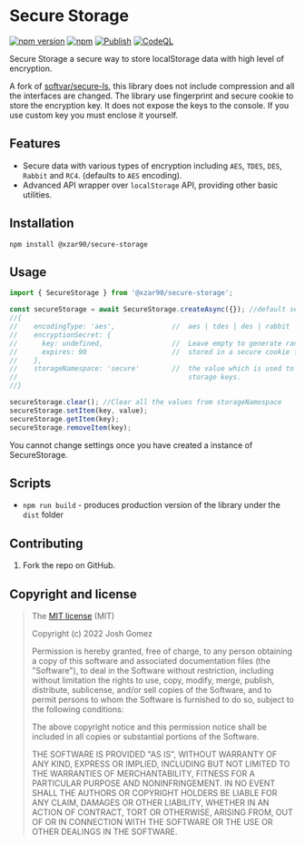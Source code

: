 # Secure Storage

[![npm version](https://img.shields.io/npm/v/@xzar90/secure-storage.svg)](https://www.npmjs.com/package/@xzar90/secure-storage) [![npm](https://img.shields.io/npm/dm/@xzar90/secure-storage.svg)](https://www.npmjs.com/package/@xzar90/secure-storage)
[![Publish](https://github.com/XzaR90/secure-storage/actions/workflows/publish.yml/badge.svg)](https://github.com/XzaR90/secure-storage/actions/workflows/publish.yml)
[![CodeQL](https://github.com/XzaR90/secure-storage/actions/workflows/codeql-analysis.yml/badge.svg)](https://github.com/XzaR90/secure-storage/actions/workflows/codeql-analysis.yml)

Secure Storage a secure way to store localStorage data with high level of encryption.

A fork of [softvar/secure-ls](https://github.com/softvar/secure-ls), this library does not include compression and all the interfaces are changed.
The library use fingerprint and secure cookie to store the encryption key. It does not expose the keys to the console. If you use custom key you must enclose it yourself.

## Features

-   Secure data with various types of encryption including `AES`, `TDES`, `DES`, `Rabbit` and `RC4`. (defaults to `AES` encoding).
-   Advanced API wrapper over `localStorage` API, providing other basic utilities.

## Installation

```
npm install @xzar90/secure-storage
```

## Usage

```ts
import { SecureStorage } from '@xzar90/secure-storage';

const secureStorage = await SecureStorage.createAsync({}); //default settings
//{
//    encodingType: 'aes',              //  aes | tdes | des | rabbit | rc4
//    encryptionSecret: {
//      key: undefined,                 //  Leave empty to generate random which is
//      expires: 90                     //  stored in a secure cookie for 90 days.
//    },
//    storageNamespace: 'secure'        //  the value which is used to track all
//                                          storage keys.
//}

secureStorage.clear(); //Clear all the values from storageNamespace
secureStorage.setItem(key, value);
secureStorage.getItem(key);
secureStorage.removeItem(key);
```

You cannot change settings once you have created a instance of SecureStorage.

## Scripts

-   `npm run build` - produces production version of the library under the `dist` folder

## Contributing

1. Fork the repo on GitHub.

## Copyright and license

> The [MIT license](https://opensource.org/licenses/MIT) (MIT)
>
> Copyright (c) 2022 Josh Gomez
>
> Permission is hereby granted, free of charge, to any person obtaining a copy of this software and associated documentation files (the "Software"), to deal in the Software without restriction, including without limitation the rights to use, copy, modify, merge, publish, distribute, sublicense, and/or sell copies of the Software, and to permit persons to whom the Software is furnished to do so, subject to the following conditions:
>
> The above copyright notice and this permission notice shall be included in all copies or substantial portions of the Software.
>
> THE SOFTWARE IS PROVIDED "AS IS", WITHOUT WARRANTY OF ANY KIND, EXPRESS OR IMPLIED, INCLUDING BUT NOT LIMITED TO THE WARRANTIES OF MERCHANTABILITY, FITNESS FOR A PARTICULAR PURPOSE AND NONINFRINGEMENT. IN NO EVENT SHALL THE AUTHORS OR COPYRIGHT HOLDERS BE LIABLE FOR ANY CLAIM, DAMAGES OR OTHER LIABILITY, WHETHER IN AN ACTION OF CONTRACT, TORT OR OTHERWISE, ARISING FROM, OUT OF OR IN CONNECTION WITH THE SOFTWARE OR THE USE OR OTHER DEALINGS IN THE SOFTWARE.
